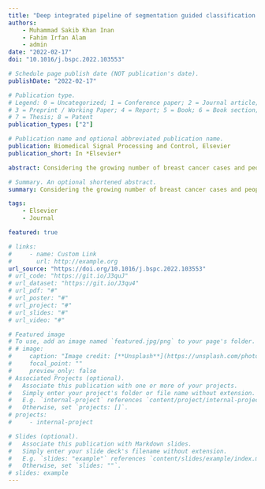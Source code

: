 ```yaml
---
title: "Deep integrated pipeline of segmentation guided classification of breast cancer from ultrasound images"
authors:
    - Muhammad Sakib Khan Inan
    - Fahim Irfan Alam
    - admin
date: "2022-02-17"
doi: "10.1016/j.bspc.2022.103553"

# Schedule page publish date (NOT publication's date).
publishDate: "2022-02-17"

# Publication type.
# Legend: 0 = Uncategorized; 1 = Conference paper; 2 = Journal article;
# 3 = Preprint / Working Paper; 4 = Report; 5 = Book; 6 = Book section;
# 7 = Thesis; 8 = Patent
publication_types: ["2"]

# Publication name and optional abbreviated publication name.
publication: Biomedical Signal Processing and Control, Elsevier
publication_short: In *Elsevier*

abstract: Considering the growing number of breast cancer cases and people being screened for breast cancer yearly, we proposed an integrated end-to-end deep learning pipeline for Breast Ultrasound Image Segmentation leading to Classification that would support medical practitioners with an easily adoptable computer-aided automated framework for an early diagnosis of breast cancer. In this study, we successfully adopted the biomedical and cancer research domain at every stage of our framework in terms of analyzing breast ultrasound images in the most effective way. However, to tackle the highly noised Breast Ultrasonography Images with complex artifacts that possess inter-class similarity and multi-co-linearity issues, we have preprocessed the Breast Ultrasonography Images with Simple Linear Iterative Clustering (SLIC) followed by supervised segmentation with modified U-Net architecture. For the classification module, we have utilized a lightweight neural network, integrated with pretrained transfer learning model for feature extraction followed by the well designed fully connected network. This study also explores the challenges of preprocessing the Breast Ultrasound Images with unsupervised image segmentation methods including K Means ++ and SLIC. To validate the efficiency of our proposed automated pipeline, we have experimented with our models on a very challenging Breast Ultrasonography Image Dataset and obtained outperforming results.

# Summary. An optional shortened abstract.
summary: Considering the growing number of breast cancer cases and people being screened for breast cancer yearly, we proposed an integrated end-to-end deep learning pipeline for Breast Ultrasound Image Segmentation leading to Classification that would support medical practitioners with an easily adoptable computer-aided automated framework for an early diagnosis of breast cancer. In this study, we successfully adopted the biomedical and cancer research domain at every stage of our framework in terms of analyzing breast ultrasound images in the most effective way. However, to tackle the highly noised Breast Ultrasonography Images with complex artifacts that possess inter-class similarity and multi-co-linearity issues, we have preprocessed the Breast Ultrasonography Images with Simple Linear Iterative Clustering (SLIC) followed by supervised segmentation with modified U-Net architecture. For the classification module, we have utilized a lightweight neural network, integrated with pretrained transfer learning model for feature extraction followed by the well designed fully connected network. This study also explores the challenges of preprocessing the Breast Ultrasound Images with unsupervised image segmentation methods including K Means ++ and SLIC. To validate the efficiency of our proposed automated pipeline, we have experimented with our models on a very challenging Breast Ultrasonography Image Dataset and obtained outperforming results.

tags:
    - Elsevier
    - Journal

featured: true

# links:
#     - name: Custom Link
#       url: http://example.org
url_source: "https://doi.org/10.1016/j.bspc.2022.103553"
# url_code: "https://git.io/J3quJ"
# url_dataset: "https://git.io/J3qu4"
# url_pdf: "#"
# url_poster: "#"
# url_project: "#"
# url_slides: "#"
# url_video: "#"

# Featured image
# To use, add an image named `featured.jpg/png` to your page's folder.
# # image:
#     caption: "Image credit: [**Unsplash**](https://unsplash.com/photos/pLCdAaMFLTE)"
#     focal_point: ""
#     preview_only: false
# Associated Projects (optional).
#   Associate this publication with one or more of your projects.
#   Simply enter your project's folder or file name without extension.
#   E.g. `internal-project` references `content/project/internal-project/index.md`.
#   Otherwise, set `projects: []`.
# projects:
#     - internal-project

# Slides (optional).
#   Associate this publication with Markdown slides.
#   Simply enter your slide deck's filename without extension.
#   E.g. `slides: "example"` references `content/slides/example/index.md`.
#   Otherwise, set `slides: ""`.
# slides: example
---
```


<!-- {{% callout note %}}
Click the _Cite_ button above to demo the feature to enable visitors to import publication metadata into their reference management software.
{{% /callout %}}

{{% callout note %}}
Create your slides in Markdown - click the _Slides_ button to check out the example.
{{% /callout %}}

Supplementary notes can be added here, including [code, math, and images](https://wowchemy.com/docs/writing-markdown-latex/). -->
